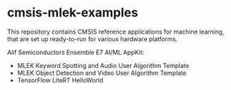 # cmsis-mlek-examples
This repository contains CMSIS reference applications for machine learning, that are set up ready-to-run for various hardware platforms.

Alif Semiconductors Ensemble E7 AI/ML AppKit:
- MLEK Keyword Spotting and Audio User Algorithm Template
- MLEK Object Detection and Video User Algorithm Template
- TensorFlow LiteRT HelloWorld 


